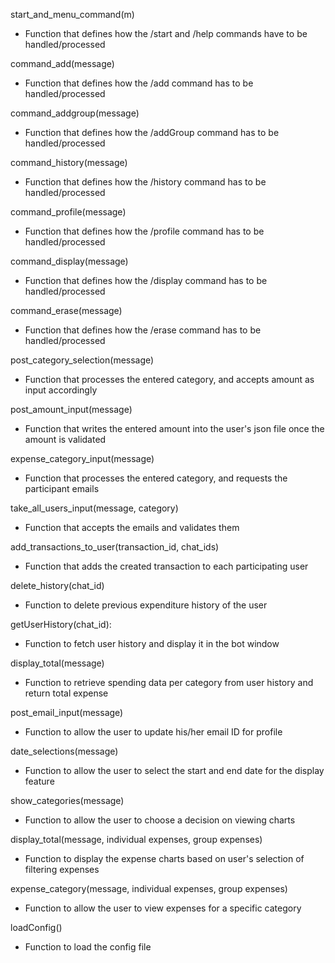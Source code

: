 start_and_menu_command(m)
- Function that defines how the /start and /help commands have to be handled/processed

command_add(message)
- Function that defines how the /add command has to be handled/processed

command_addgroup(message)
- Function that defines how the /addGroup command has to be handled/processed

command_history(message)
- Function that defines how the /history command has to be handled/processed

command_profile(message)
- Function that defines how the /profile command has to be handled/processed 

command_display(message)
- Function that defines how the /display command has to be handled/processed

command_erase(message)
- Function that defines how the /erase command has to be handled/processed
 
post_category_selection(message)
- Function that processes the entered category, and accepts amount as input accordingly

post_amount_input(message)
- Function that writes the entered amount into the user's json file once the amount is validated 

expense_category_input(message) 
- Function that processes the entered category, and requests the participant emails

take_all_users_input(message, category)
- Function that accepts the emails and validates them

add_transactions_to_user(transaction_id, chat_ids)
- Function that adds the created transaction to each participating user

delete_history(chat_id)
- Function to delete previous expenditure history of the user

getUserHistory(chat_id):
- Function to fetch user history and display it in the bot window

display_total(message)
- Function to retrieve spending data per category from user history and return total expense

post_email_input(message)
- Function to allow the user to update his/her email ID for profile

date_selections(message)
- Function to allow the user to select the start and end date for the display feature

show_categories(message)
- Function to allow the user to choose a decision on viewing charts

display_total(message, individual expenses, group expenses)
- Function to display the expense charts based on user's selection of filtering expenses

expense_category(message, individual expenses, group expenses)
- Function to allow the user to view expenses for a specific category

loadConfig()
- Function to load the config file

